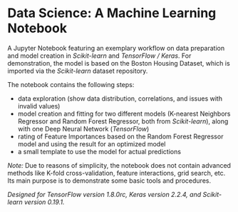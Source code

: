 # Data Science: A Machine Learning Notebook
A Jupyter Notebook featuring an exemplary workflow on data preparation and model creation in *Scikit-learn* and *TensorFlow / Keras*. For demonstration, the model is based on the Boston Housing Dataset, which is imported via the *Scikit-learn* dataset repository.

The notebook contains the following steps:
- data exploration (show data distribution, correlations, and issues with invalid values)
- model creation and fitting for two different models (K-nearest Neighbors Regressor and Random Forest Regressor, both from *Scikit-learn*), along with one Deep Neural Network (*TensorFlow*)
- rating of Feature Importances based on the Random Forest Regressor model and using the result for an optimized model
- a small template to use the model for actual predictions

*Note:* Due to reasons of simplicity, the notebook does not contain advanced methods like K-fold cross-validation, feature interactions, grid search, etc. Its main purpose is to demonstrate some basic tools and procedures.

*Designed for TensorFlow version 1.8.0rc, Keras version 2.2.4, and Scikit-learn version 0.19.1.*
